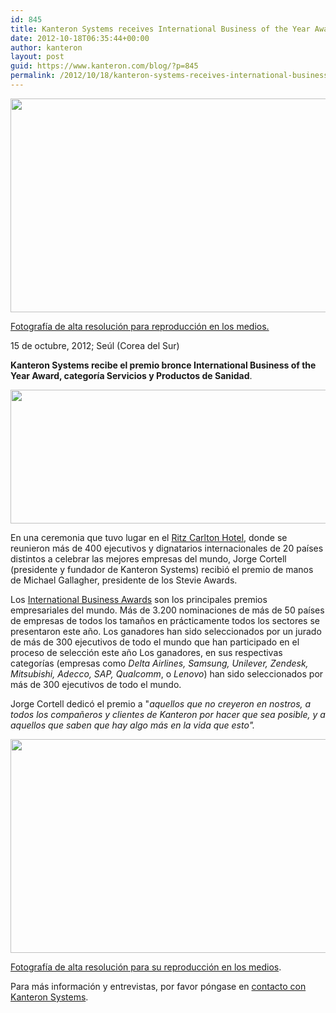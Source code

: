 ```yaml
---
id: 845
title: Kanteron Systems receives International Business of the Year Award in Seoul
date: 2012-10-18T06:35:44+00:00
author: kanteron
layout: post
guid: https://www.kanteron.com/blog/?p=845
permalink: /2012/10/18/kanteron-systems-receives-international-business-of-the-year-award-in-seoul/
---
```

<p style="text-align: center">
  <img class="aligncenter" title="picking up International Business of the Year Award" src="https://farm9.staticflickr.com/8468/8093354666_99a2cab529_z.jpg" alt="" width="512" height="342" />
</p>

<a title="https://farm9.staticflickr.com/8468/8093354666_12fb3d2d75_o.jpg" href="https://farm9.staticflickr.com/8468/8093354666_12fb3d2d75_o.jpg" target="_blank">Fotografía de alta resolución para reproducción en los medios.</a>

15 de octubre, 2012; Seúl (Corea del Sur)

**Kanteron Systems recibe el premio bronce International Business of the Year Award, categoría Servicios y Productos de Sanidad**.

<p style="text-align: center">
  <img class="aligncenter" title="ceremony" src="https://lh6.ggpht.com/-_IPML26k33A/UH3kL8_JAdI/AAAAAAAAGvw/tvnuIb0d4tI/s800/IMG_0878.JPG" alt="" width="640" height="214" />
</p>

En una ceremonia que tuvo lugar en el <a title="https://www.ritzcarlton.com/en/Properties/Seoul/Default.htm" href="https://www.ritzcarlton.com/en/Properties/Seoul/Default.htm" target="_blank">Ritz Carlton Hotel</a>, donde se reunieron más de 400 ejecutivos y dignatarios internacionales de 20 países distintos a celebrar las mejores empresas del mundo, Jorge Cortell (presidente y fundador de Kanteron Systems) recibió el premio de manos de Michael Gallagher, presidente de los Stevie Awards.

Los <a title="www.StevieAwards.com/IBA" href="https://www.StevieAwards.com/IBA" target="_blank">International Business Awards</a> son los principales premios empresariales del mundo. Más de 3.200 nominaciones de más de 50 países de empresas de todos los tamaños en prácticamente todos los sectores se presentaron este año. Los ganadores han sido seleccionados por un jurado de más de 300 ejecutivos de todo el mundo que han participado en el proceso de selección este año Los ganadores, en sus respectivas categorías (empresas como _Delta Airlines, Samsung, Unilever, Zendesk, Mitsubishi, Adecco, SAP, Qualcomm_, o _Lenovo_) han sido seleccionados por más de 300 ejecutivos de todo el mundo.

Jorge Cortell dedicó el premio a "_aquellos que no creyeron en nostros, a todos los compañeros y clientes de Kanteron por hacer que sea posible, y a aquellos que saben que hay algo más en la vida que esto"._

<p style="text-align: center">
  <img class="aligncenter" title="receveing the award" src="https://farm9.staticflickr.com/8191/8093349943_a16821419b_z.jpg" alt="" width="512" height="342" />
</p>

<a title="https://farm9.staticflickr.com/8191/8093349943_bb5180873c_o.jpg" href="https://farm9.staticflickr.com/8191/8093349943_bb5180873c_o.jpg" target="_blank">Fotografía de alta resolución para su reproducción en los medios</a>.

Para más información y entrevistas, por favor póngase en <a title="https://www.kanteron.com/blog/contact/" href="https://www.kanteron.com/blog/contact/" target="_blank">contacto con Kanteron Systems</a>.